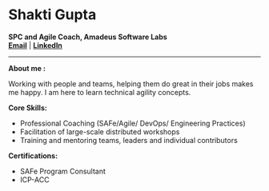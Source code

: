 # Shakti Gupta                                                                                
**SPC and Agile Coach, Amadeus Software Labs**  
[**Email**](shakticv@gmail.com) | [**LinkedIn**](www.linkedin.com/in/shakti-gupta)  

***
**About me :**

Working with people and teams, helping them do great in their jobs makes me happy. I am here to learn technical agility concepts.  

**Core Skills:**
- Professional Coaching (SAFe/Agile/ DevOps/ Engineering Practices)
- Facilitation of large-scale distributed workshops
- Training and mentoring teams, leaders and individual contributors

**Certifications:**
- SAFe Program Consultant 
- ICP-ACC
